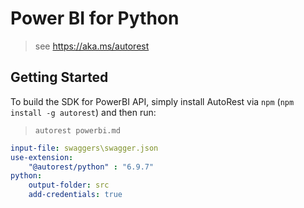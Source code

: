 # Power BI for Python
> see https://aka.ms/autorest 

## Getting Started 
To build the SDK for PowerBI API, simply install AutoRest via `npm` (`npm install -g autorest`) and then run:
> `autorest powerbi.md`

``` yaml
input-file: swaggers\swagger.json
use-extension: 
    "@autorest/python" : "6.9.7"
python:
    output-folder: src
    add-credentials: true
```
